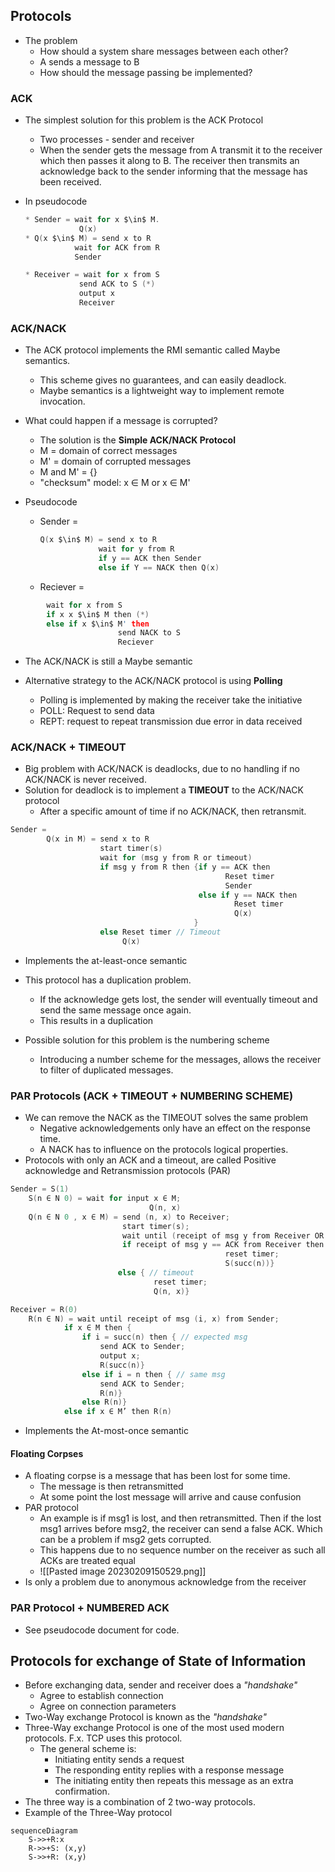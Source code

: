 ## Protocols 
* The problem
	* How should a system share messages between each other?
	* A sends a message to B
	* How should the message passing be implemented?
### ACK
* The simplest solution for this problem is the ACK Protocol
	* Two processes - sender and receiver
	* When the sender gets the message from A transmit it to the receiver which then passes it along to B. The receiver then transmits an acknowledge back to the sender informing that the message has been received.
* In pseudocode
	 ```c
	* Sender = wait for x $\in$ M.
			     Q(x)
	* Q(x $\in$ M) = send x to R
				wait for ACK from R
				Sender
	```

	```c
	* Receiver = wait for x from S
				send ACK to S (*)
				output x
				Receiver
	```
### ACK/NACK 
* The ACK protocol implements the RMI semantic called Maybe semantics.
	* This scheme gives no guarantees, and can easily deadlock.
	* Maybe semantics is a lightweight way to implement remote invocation.

* What could happen if a message is corrupted?
	* The solution is the **Simple ACK/NACK Protocol**
	* M = domain of correct messages
	* M' = domain of corrupted messages
	* M and M' = {}
	* "checksum" model: x $\in$ M or  x $\in$ M'
* Pseudocode
	* Sender =
		```c
		Q(x $\in$ M) = send x to R
				     wait for y from R
				     if y == ACK then Sender
				     else if Y == NACK then Q(x)
		```
	* Reciever =
```c
		wait for x from S
		if x x $\in$ M then (*)
		else if x $\in$ M' then
						send NACK to S
						Reciever
```
* The ACK/NACK is still a Maybe semantic

* Alternative strategy to the ACK/NACK protocol is using **Polling**
	* Polling is implemented by making the receiver take the initiative
	* POLL: Request to send data
	* REPT: request to repeat transmission due error in data received
### ACK/NACK + TIMEOUT
* Big problem with ACK/NACK is deadlocks, due to no handling if no ACK/NACK is never received.
* Solution for deadlock is to implement a **TIMEOUT** to the ACK/NACK protocol
	* After a specific amount of time if no ACK/NACK, then retransmit.
```c
Sender = 
		Q(x in M) = send x to R
					start timer(s)
					wait for (msg y from R or timeout)
					if msg y from R then {if y == ACK then
												Reset timer
												Sender
										  else if y == NACK then
												  Reset timer
												  Q(x)
										 }
					else Reset timer // Timeout
						 Q(x)
```
* Implements the at-least-once semantic

* This protocol has a duplication problem.
	* If the acknowledge gets lost, the sender will eventually timeout and send the same message once again.
	* This results in a duplication 

* Possible solution for this problem is the numbering scheme
	* Introducing a number scheme for the messages, allows the receiver to filter of duplicated messages.

### PAR Protocols (ACK + TIMEOUT + NUMBERING SCHEME)
* We can remove the NACK as the TIMEOUT solves the same problem
	* Negative acknowledgements only have an effect on the response time.
	* A NACK has to influence on the protocols logical properties.
* Protocols with only an ACK and a timeout, are called Positive acknowledge and Retransmission protocols (PAR)

```c
Sender = S(1)  
	S(n ∈ N 0) = wait for input x ∈ M;  
							   Q(n, x)  
	Q(n ∈ N 0 , x ∈ M) = send (n, x) to Receiver;  
						 start timer(s);  
						 wait until (receipt of msg y from Receiver OR timeout);  
						 if receipt of msg y == ACK from Receiver then {  
												reset timer;  
												S(succ(n))}  
						else { // timeout  
								reset timer;  
								Q(n, x)}
```

```c
Receiver = R(0)  
	R(n ∈ N) = wait until receipt of msg (i, x) from Sender;  
			if x ∈ M then {  
				if i = succ(n) then { // expected msg  
					send ACK to Sender;  
					output x;  
					R(succ(n)}  
				else if i = n then { // same msg  
					send ACK to Sender;  
					R(n)}  
				else R(n)}  
			else if x ∈ M’ then R(n)
```

* Implements the At-most-once semantic

#### Floating Corpses
* A floating corpse is a message that has been lost for some time.
	* The message is then retransmitted
	* At some point the lost message will arrive and cause confusion
* PAR protocol
	* An example is if msg1 is lost, and then retransmitted. Then if the lost msg1 arrives before msg2, the receiver can send a false ACK. Which can be a problem if msg2 gets corrupted.
	* This happens due to no sequence number on the receiver as such all ACKs are treated equal
	* ![[Pasted image 20230209150529.png]]
* Is only a problem due to anonymous acknowledge from the receiver
### PAR Protocol + NUMBERED ACK
* See pseudocode document for code.

## Protocols for exchange of State of Information
* Before exchanging data, sender and receiver does a *"handshake"*
	* Agree to establish connection
	* Agree on connection parameters
* Two-Way exchange Protocol is known as the *"handshake"*
* Three-Way exchange Protocol is one of the most used modern protocols. F.x. TCP uses this protocol.
	* The general scheme is:
		* Initiating entity sends a request
		* The responding entity replies with a response message
		* The initiating entity then repeats this message as an extra confirmation.
* The three way is a combination of 2 two-way protocols.
* Example of the Three-Way protocol
```mermaid 
sequenceDiagram
	S->>+R:x
	R->>+S: (x,y)
	S->>+R: (x,y)

```

 